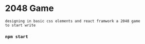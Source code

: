 # 2048 Game
 
	designing in basic css elements and react framwork a 2048 game 
	to start write 
### `npm start`
 